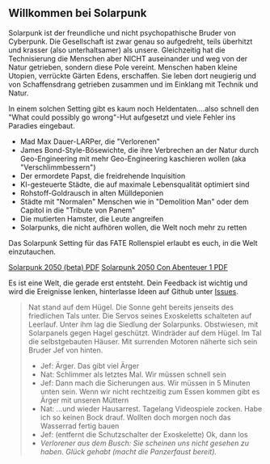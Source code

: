 ## Willkommen bei Solarpunk

Solarpunk ist der freundliche und nicht psychopathische Bruder von Cyberpunk. Die Gesellschaft ist zwar genau so aufgedreht, teils überhitzt und krasser (also unterhaltsamer) als unsere. Gleichzeitig hat die Technisierung die Menschen aber NICHT auseinander und weg von der Natur getrieben, sondern diese Pole vereint.
Menschen haben kleine Utopien, verrückte Gärten Edens, erschaffen. Sie leben dort neugierig und von Schaffensdrang getrieben zusammen und im Einklang mit Technik und Natur.

In einem solchen Setting gibt es kaum noch Heldentaten....also schnell den "What could possibly go wrong"-Hut aufgesetzt und viele Fehler ins Paradies eingebaut.

* Mad Max Dauer-LARPer, die "Verlorenen"
* James Bond-Style-Bösewichte, die ihre Verbrechen an der Natur durch Geo-Engineering mit mehr Geo-Engineering kaschieren wollen (aka "Verschlimmbessern")
* Der ermordete Papst, die freidrehende Inquisition
* KI-gesteuerte Städte, die auf maximale Lebensqualität optimiert sind
* Rohstoff-Goldrausch in alten Mülldeponien
* Städte mit "Normalen" Menschen wie in "Demolition Man" oder dem Capitol in die "Tribute von Panem"
* Die mutierten Hamster, die Leute angreifen
* Solarpunks, die nicht aufhören wollen, die Welt noch mehr zu retten

Das Solarpunk Setting für das FATE Rollenspiel erlaubt es euch, in die Welt einzutauchen.

[Solarpunk 2050 (beta) PDF](https://github.com/Thorsten-Sick/Solarpunk2050/blob/master/downloads/Solarpunk2050.pdf)
[Solarpunk 2050 Con Abenteuer 1 PDF](https://github.com/Thorsten-Sick/Solarpunk2050/blob/master/downloads/Solarpunk2050_Con_Abenteuer_1.pdf)

Es ist eine Welt, die gerade erst entsteht. Dein Feedback ist wichtig und wird die Ereignisse lenken, hinterlasse Ideen auf Github unter [Issues](https://github.com/Thorsten-Sick/Solarpunk2050/issues).


> Nat stand auf dem Hügel. Die Sonne geht bereits jenseits des friedlichen Tals unter. Die Servos seines Exoskeletts schalteten auf Leerlauf. Unter ihm lag die Siedlung der Solarpunks. Obstwiesen, mit Solarpanels gegen Hagel geschützt. Windräder auf dem Hügel. Im Tal die selbstgebauten Häuser. Mit surrenden Motoren näherte sich sein Bruder Jef von hinten.
> * Jef: Ärger. Das gibt viel Ärger
> * Nat: Schlimmer als letztes Mal. Wir müssen schnell sein
> * Jef: Dann mach die Sicherungen aus. Wir müssen in 5 Minuten unten sein. Wenn wir nicht rechtzeitig zum Essen kommen gibt es Ärger mit unseren Müttern
> * Nat: ...und wieder Hausarrest. Tagelang Videospiele zocken. Habe ich so keinen Bock drauf. Wollten doch morgen noch das Wasserrad fertig bauen
> * Jef: (entfernt die Schutzschalter der Exoskelette) Ok, dann los
> * _Verlorener aus dem Busch: Sie scheinen uns nicht gesehen zu haben. Glück gehabt (macht die Panzerfaust bereit)._